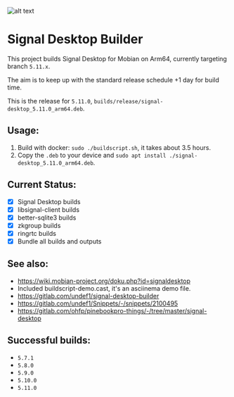 ![alt text](https://signal.org/assets/header/logo-f7ef605fe417d5520d38d546b3b774b4261c75220b9904da4d8b2ffc19a761ff.png)

# Signal Desktop Builder

This project builds Signal Desktop for Mobian on Arm64, currently targeting branch `5.11.x`.

The aim is to keep up with the standard release schedule +1 day for build time.

This is the release for `5.11.0`, `builds/release/signal-desktop_5.11.0_arm64.deb`.

## Usage:
1. Build with docker: `sudo ./buildscript.sh`, it takes about 3.5 hours.
2. Copy the `.deb` to your device and `sudo apt install ./signal-desktop_5.11.0_arm64.deb`.

## Current Status:
* [x] Signal Desktop builds
* [x] libsignal-client builds
* [x] better-sqlite3 builds
* [x] zkgroup builds
* [x] ringrtc builds
* [x] Bundle all builds and outputs

## See also:
* https://wiki.mobian-project.org/doku.php?id=signaldesktop
* Included buildscript-demo.cast, it's an asciinema demo file.
* https://gitlab.com/undef1/signal-desktop-builder
* https://gitlab.com/undef1/Snippets/-/snippets/2100495
* https://gitlab.com/ohfp/pinebookpro-things/-/tree/master/signal-desktop

## Successful builds:
* `5.7.1`
* `5.8.0`
* `5.9.0`
* `5.10.0`
* `5.11.0`
